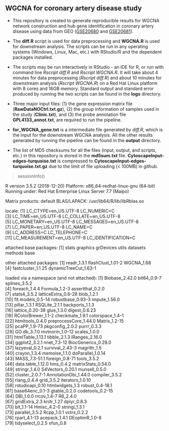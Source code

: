 ## WGCNA for coronary artery disease study

* This repository is created to generate reproducible results for WGCNA network construction and hub gene identification in coronary artery disease using data from GEO ([GSE20680](https://www.ncbi.nlm.nih.gov/geo/query/acc.cgi?acc=GSE20680) and [GSE20681](https://www.ncbi.nlm.nih.gov/geo/query/acc.cgi?acc=GSE20681)).

* The **diff.R** script is used for data preprocessing and **WGCNA.R** is used for downstream analysis. The scripts can be run in any operating systems (Windows, Linux, Mac, etc.) with RStudio/R and the dependent packages installed.

* The scripts may be run interactively in RStudio - an IDE for R, or run with command line *Rscript diff.R* and *Rscript WGCNA.R*. It will take about 4 minutes for data preprocessing (*Rscript diff.R*) and about 10 minutes for downstream analysis (*Rscript WGCNA.R*) on a Red Hat Linux platform with 8 cores and 16GB memory. Standard output and standard error produced by running the two scripts can be found in the **logs** directory.

* Three major input files: (1) the gene expression matrix file (**RawDataNOCtrl.txt.gz**), (2) the group information of samples used in the study (**Clinic.txt**), and (3) the probe annotation file **GPL4133_annot.txt**, are required to run the pipeline.

* **for_WGCNA_gene.txt** is a intermediate file generated by *diff.R*, which is the input for the downstream WGCNA analysis. All the other results generated by running the pipeline can be found in the **output** directory.

* The list of MD5 checksums for all the files (input, output, and scripts, etc.) in this repository is stored in the **md5sum.txt** file. **CytoscapeInput-edges-turquoise.txt** is compressed to **CytoscapeInput-edges-turquoise.txt.gz** due to the limit of file uploading (< 100MB) in github. 


> sessionInfo()  

R version 3.5.2 (2018-12-20)
Platform: x86_64-redhat-linux-gnu (64-bit)
Running under: Red Hat Enterprise Linux Server 7.7 (Maipo)

Matrix products: default
BLAS/LAPACK: /usr/lib64/R/lib/libRblas.so

locale:
 [1] LC_CTYPE=en_US.UTF-8       LC_NUMERIC=C              
 [3] LC_TIME=en_US.UTF-8        LC_COLLATE=en_US.UTF-8    
 [5] LC_MONETARY=en_US.UTF-8    LC_MESSAGES=en_US.UTF-8   
 [7] LC_PAPER=en_US.UTF-8       LC_NAME=C                 
 [9] LC_ADDRESS=C               LC_TELEPHONE=C            
[11] LC_MEASUREMENT=en_US.UTF-8 LC_IDENTIFICATION=C       

attached base packages:
[1] stats     graphics  grDevices utils     datasets  methods   base     

other attached packages:
[1] readr_1.3.1           flashClust_1.01-2     WGCNA_1.68           
[4] fastcluster_1.1.25    dynamicTreeCut_1.63-1

loaded via a namespace (and not attached):
 [1] Biobase_2.42.0        bit64_0.9-7           splines_3.5.2        
 [4] foreach_1.4.4         Formula_1.2-3         assertthat_0.2.0     
 [7] stats4_3.5.2          latticeExtra_0.6-28   blob_1.2.1           
[10] fit.models_0.5-14     robustbase_0.93-3     impute_1.56.0        
[13] pillar_1.3.1          RSQLite_2.1.1         backports_1.1.3      
[16] lattice_0.20-38       glue_1.3.0            digest_0.6.23        
[19] RColorBrewer_1.1-2    checkmate_1.9.1       colorspace_1.4-1     
[22] htmltools_0.4.0       preprocessCore_1.44.0 Matrix_1.2-15        
[25] pcaPP_1.9-73          pkgconfig_2.0.2       purrr_0.3.3          
[28] GO.db_3.7.0           mvtnorm_1.0-12        scales_1.0.0         
[31] htmlTable_1.13.1      tibble_2.1.3          IRanges_2.16.0       
[34] ggplot2_3.2.1         nnet_7.3-12           BiocGenerics_0.28.0  
[37] lazyeval_0.2.1        survival_2.43-3       magrittr_1.5         
[40] crayon_1.3.4          memoise_1.1.0         doParallel_1.0.14    
[43] MASS_7.3-51.1         foreign_0.8-71        tools_3.5.2          
[46] data.table_1.12.0     hms_0.4.2             matrixStats_0.54.0   
[49] stringr_1.4.0         S4Vectors_0.20.1      munsell_0.5.0        
[52] cluster_2.0.7-1       AnnotationDbi_1.44.0  compiler_3.5.2       
[55] rlang_0.4.4           grid_3.5.2            iterators_1.0.10     
[58] rstudioapi_0.10       htmlwidgets_1.3       robust_0.4-18.1      
[61] base64enc_0.1-3       gtable_0.2.0          codetools_0.2-15     
[64] DBI_1.0.0             rrcov_1.4-7           R6_2.4.0             
[67] gridExtra_2.3         knitr_1.27            dplyr_0.8.3          
[70] bit_1.1-14            Hmisc_4.2-0           stringi_1.3.1        
[73] parallel_3.5.2        Rcpp_1.0.1            vctrs_0.2.2          
[76] rpart_4.1-13          acepack_1.4.1         DEoptimR_1.0-8       
[79] tidyselect_0.2.5      xfun_0.8 
